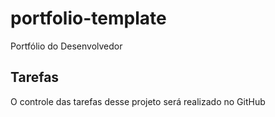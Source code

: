 # portfolio-template
Portfólio do Desenvolvedor

## Tarefas

O controle das tarefas desse projeto será realizado no GitHub
